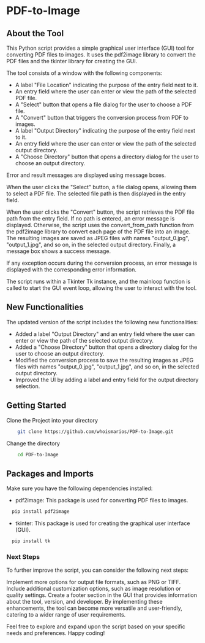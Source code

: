 # PDF-to-Image

## About the Tool

This Python script provides a simple graphical user interface (GUI) tool for converting PDF files to images. It uses the pdf2image library to convert the PDF files and the tkinter library for creating the GUI.

The tool consists of a window with the following components:

- A label "File Location" indicating the purpose of the entry field next to it.
- An entry field where the user can enter or view the path of the selected PDF file.
- A "Select" button that opens a file dialog for the user to choose a PDF file.
- A "Convert" button that triggers the conversion process from PDF to images.
- A label "Output Directory" indicating the purpose of the entry field next to it.
- An entry field where the user can enter or view the path of the selected output directory.
- A "Choose Directory" button that opens a directory dialog for the user to choose an output directory.

Error and result messages are displayed using message boxes.

When the user clicks the "Select" button, a file dialog opens, allowing them to select a PDF file. The selected file path is then displayed in the entry field.

When the user clicks the "Convert" button, the script retrieves the PDF file path from the entry field. If no path is entered, an error message is displayed. Otherwise, the script uses the convert_from_path function from the pdf2image library to convert each page of the PDF file into an image. The resulting images are saved as JPEG files with names "output_0.jpg", "output_1.jpg", and so on, in the selected output directory. Finally, a message box shows a success message.

If any exception occurs during the conversion process, an error message is displayed with the corresponding error information.

The script runs within a Tkinter Tk instance, and the mainloop function is called to start the GUI event loop, allowing the user to interact with the tool.

## New Functionalities

The updated version of the script includes the following new functionalities:

- Added a label "Output Directory" and an entry field where the user can enter or view the path of the selected output directory.
- Added a "Choose Directory" button that opens a directory dialog for the user to choose an output directory.
- Modified the conversion process to save the resulting images as JPEG files with names "output_0.jpg", "output_1.jpg", and so on, in the selected output directory.
- Improved the UI by adding a label and entry field for the output directory selection.

## Getting Started

Clone the Project into your directory
```bash
    git clone https://github.com/whoismarios/PDF-to-Image.git
```

Change the directory
```bash
    cd PDF-to-Image
```

## Packages and Imports

Make sure you have the following dependencies installed:

- pdf2image: This package is used for converting PDF files to images.
```python
  pip install pdf2image
```
- tkinter: This package is used for creating the graphical user interface (GUI).
```python
  pip install tk
```

### Next Steps

To further improve the script, you can consider the following next steps:

Implement more options for output file formats, such as PNG or TIFF.
Include additional customization options, such as image resolution or quality settings.
Create a footer section in the GUI that provides information about the tool, version, and developer.
By implementing these enhancements, the tool can become more versatile and user-friendly, catering to a wider range of user requirements.

Feel free to explore and expand upon the script based on your specific needs and preferences. Happy coding!
